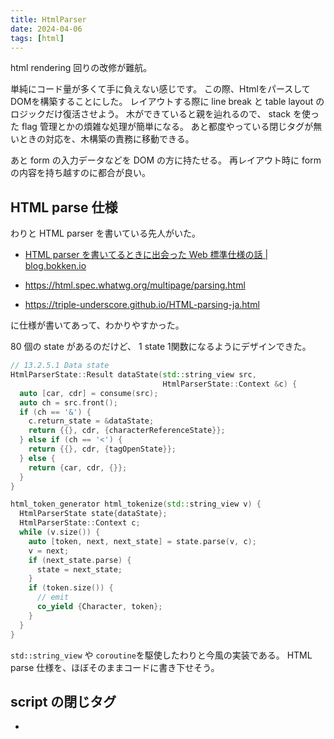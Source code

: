 ```yaml
---
title: HtmlParser
date: 2024-04-06
tags: [html]
---
```


html rendering 回りの改修が難航。

<!-- truncate -->

単純にコード量が多くて手に負えない感じです。
この際、HtmlをパースしてDOMを構築することにした。
レイアウトする際に line break と table layout のロジックだけ復活させよう。
木ができていると親を辿れるので、
stack を使った flag 管理とかの煩雑な処理が簡単になる。
あと都度やっている閉じタグが無いときの対応を、木構築の責務に移動できる。

あと form の入力データなどを DOM の方に持たせる。
再レイアウト時に form の内容を持ち越すのに都合が良い。

## HTML parse 仕様

わりと HTML parser を書いている先人がいた。

- [HTML parser を書いてるときに出会った Web 標準仕様の話 | blog.bokken.io ](https://blog.bokken.io/articles/2020-09-30/html-parser-good-story.html)

- https://html.spec.whatwg.org/multipage/parsing.html
- https://triple-underscore.github.io/HTML-parsing-ja.html

に仕様が書いてあって、わかりやすかった。

80 個の state があるのだけど、
1 state 1関数になるようにデザインできた。

```cpp
// 13.2.5.1 Data state
HtmlParserState::Result dataState(std::string_view src,
                                  HtmlParserState::Context &c) {
  auto [car, cdr] = consume(src);
  auto ch = src.front();
  if (ch == '&') {
    c.return_state = &dataState;
    return {{}, cdr, {characterReferenceState}};
  } else if (ch == '<') {
    return {{}, cdr, {tagOpenState}};
  } else {
    return {car, cdr, {}};
  }
}

html_token_generator html_tokenize(std::string_view v) {
  HtmlParserState state{dataState};
  HtmlParserState::Context c;
  while (v.size()) {
    auto [token, next, next_state] = state.parse(v, c);
    v = next;
    if (next_state.parse) {
      state = next_state;
    }
    if (token.size()) {
      // emit
      co_yield {Character, token};
    }
  }
}
```

`std::string_view` や `coroutine`を駆使したわりと今風の実装である。
HTML parse 仕様を、ほぼそのままコードに書き下せそう。

## script の閉じタグ

- [<script>要素の構文](https://zenn.dev/qnighy/articles/4f6c728d452295)

## tree 構築


